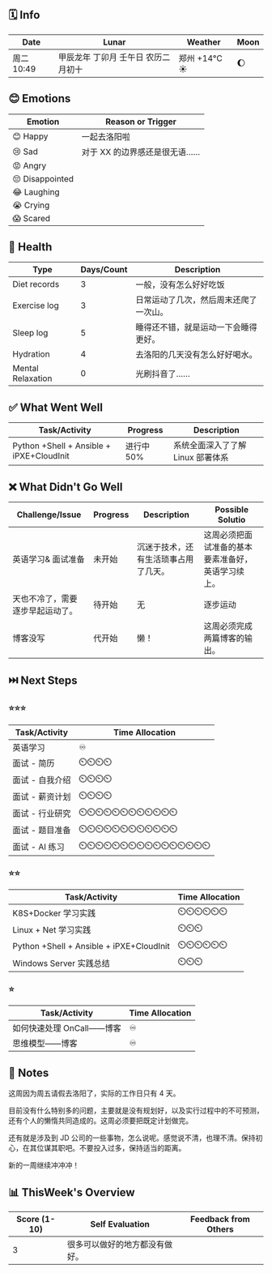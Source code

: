 ## 🗓️ Info

| Date       | Lunar | Weather | Moon                                                 |
| -------------- | ------------ | ---- | ---- |
| 周二 10:49 | 甲辰龙年 丁卯月 壬午日 农历二月初十 |  郑州 +14°C ☀️   | 🌔 |

## 😊 Emotions

| Emotion         | Reason or Trigger |
| --------------- | ----------------- |
| 😊 Happy        | 一起去洛阳啦            |
| 😢 Sad          | 对于 XX 的边界感还是很无语…… |
| 😡 Angry        |                   |
| 😔 Disappointed |                   |
| 😂 Laughing     |                   |
| 😭 Crying       |                   |
| 😱 Scared       |                   |

## 🍎 Health

| Type              | Days/Count | Description             |
| ----------------- | ---------- | ----------------------- |
| Diet records      | 3 | 一般，没有怎么好好吃饭 |
| Exercise log     | 3          | 日常运动了几次，然后周末还爬了一次山。 |
| Sleep log         | 5 | 睡得还不错，就是运动一下会睡得更好。 |
| Hydration         | 4 | 去洛阳的几天没有怎么好好喝水。 |
| Mental Relaxation | 0 | 光刷抖音了…… |

## ✅ What Went Well

| Task/Activity                             | Progress   | Description                       |
| ----------------------------------------- | ---------- | --------------------------------- |
| Python +Shell +  Ansible + iPXE+CloudInit | 进行中 50% | 系统全面深入了了解 Linux 部署体系 |

## ❌ What Didn't Go Well

| Challenge/Issue   | Progress | Description  | Possible Solutio |
| ----------------- | ------------ | ----------------- | ----------------- |
| 英语学习&amp; 面试准备 | 未开始 | 沉迷于技术，还有生活琐事占用了几天。 | 这周必须把面试准备的基本要素准备好，英语学习续上。 |
| 天也不冷了，需要逐步早起运动了。 | 待开始 | 无 | 逐步运动 |
| 博客没写 | 代开始 | 懒！ | 这周必须完成两篇博客的输出。 |

## ⏭️ Next Steps

### ⭐⭐⭐

| Task/Activity   | Time Allocation  |
| --------------- | ---------------- |
| 英语学习        | ♾️                |
| 面试 - 简历     | ⏲️⏲️⏲️⏲️             |
| 面试 - 自我介绍 | ⏲️⏲️⏲️⏲️             |
| 面试 - 薪资计划 | ⏲️⏲️⏲️⏲️             |
| 面试 - 行业研究 | ⏲️⏲️⏲️⏲️⏲️⏲️⏲️⏲️⏲️⏲️⏲️⏲️     |
| 面试 - 题目准备 | ⏲️⏲️⏲️⏲️⏲️⏲️⏲️⏲️⏲️⏲️⏲️⏲️     |
| 面试 - AI 练习  | ⏲️⏲️⏲️⏲️⏲️⏲️⏲️⏲️⏲️⏲️⏲️⏲️⏲️⏲️⏲️⏲️ |

### ⭐⭐

| Task/Activity                             | Time Allocation |
| ----------------------------------------- | --------------- |
| K8S+Docker 学习实践                       | ⏲️⏲️⏲️⏲️⏲️⏲️          |
| Linux + Net 学习实践                      | ⏲️⏲️⏲️             |
| Python +Shell +  Ansible + iPXE+CloudInit | ⏲️⏲️⏲️⏲️⏲️⏲️          |
| Windows Server 实践总结                   | ⏲️⏲️⏲️             |

### ⭐

| Task/Activity            | Time Allocation |
| ------------------------ | --------------- |
| 如何快速处理 OnCall——博客 | ♾️               |
| 思维模型——博客           | ♾️               |

## 📝 Notes

这周因为周五请假去洛阳了，实际的工作日只有 4 天。

目前没有什么特别多的问题，主要就是没有规划好，以及实行过程中的不可预测，还有个人的懒惰共同造成的。这周必须要把既定计划做完。

还有就是涉及到 JD 公司的一些事物，怎么说呢。感觉说不清，也理不清。保持初心，在其位谋其职吧。不要投入过多，保持适当的距离。

新的一周继续冲冲冲！

## 📊 ThisWeek's Overview

| Score (1-10) | Self Evaluation                | Feedback from Others |
| ------------ | ------------------------------ | -------------------- |
| 3            | 很多可以做好的地方都没有做好。 |                      |
